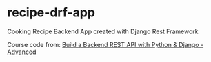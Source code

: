 # recipe-drf-app

Cooking Recipe Backend App created with Django Rest Framework

Course code from: [Build a Backend REST API with Python &amp; Django - Advanced](https://londonapp.dev/c2)
